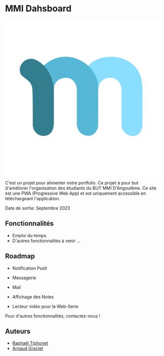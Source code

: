 
# MMI Dahsboard
![Logo](https://github.com/Raphitpt/mmicompanion/blob/930ad01e2a1fce41fba8680a29260efe61f56b1d/splash_screens/icon.png)

C'est un projet pour alimenter notre portfolio. Ce projet à pour but d'améliorer l'organisation des étudiants du BUT MMI D'Angoulême. Ce site est une PWA (Progressive Web App) et est uniquement accessible en téléchargeant l'application.

Date de sortie: Septembre 2023





## Fonctionnalités

- Emploi du temps
- D'autres fonctionnalités à venir ...
## Roadmap

- Notification Push

- Messagerie

- Mail

- Affichage des Notes

- Lecteur vidéo pour la Web-Serie

Pour d'autres fonctionnalités, contactez-nous !



## Auteurs

- [Raphaël Tiphonet](https://www.github.com/Raphitpt)
- [Arnaud Graciet](https://www.github.com/arnaudgct)

